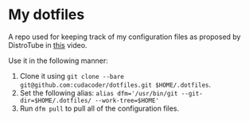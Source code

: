 # My dotfiles

A repo used for keeping track of my configuration files as proposed by DistroTube in [this](https://www.youtube.com/watch?v=tBoLDpTWVOM) video.

Use it in the following manner:
1. Clone it using `git clone --bare git@github.com:cudacoder/dotfiles.git $HOME/.dotfiles`.
1. Set the following alias: `alias dfm='/usr/bin/git --git-dir=$HOME/.dotfiles/ --work-tree=$HOME'`
1. Run `dfm pull` to pull all of the configuration files.
